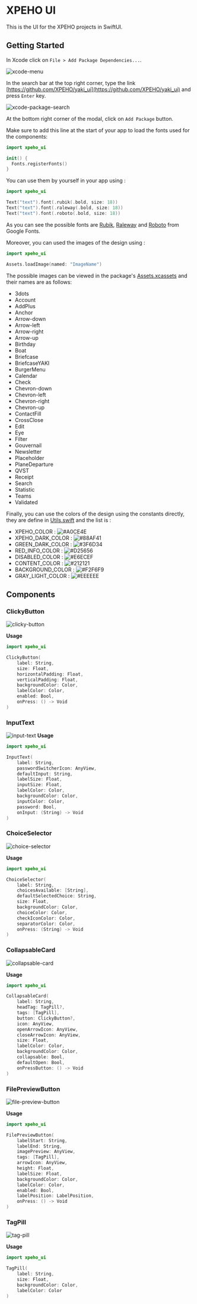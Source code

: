 # XPEHO UI

This is the UI for the XPEHO projects in SwiftUI.

## Getting Started

In Xcode click on `File > Add Package Dependencies...`.

![xcode-menu](doc/SwiftUI/src/xcode-menu.png)

In the search bar at the top right corner, type the link [https://github.com/XPEHO/yaki_ui](https://github.com/XPEHO/yaki_ui) and press `Enter` key.

![xcode-package-search](doc/SwiftUI/src/xcode-package-search.png)

At the bottom right corner of the modal, click on `Add Package` button.

Make sure to add this line at the start of your app to load the fonts used for the components:

```swift
import xpeho_ui

init() {
  Fonts.registerFonts()
}
```

You can use them by yourself in your app using :

```swift
import xpeho_ui

Text("text").font(.rubik(.bold, size: 18))
Text("text").font(.raleway(.bold, size: 18))
Text("text").font(.roboto(.bold, size: 18))
```

As you can see the possible fonts are [Rubik](https://fonts.google.com/specimen/Rubik), [Raleway](https://fonts.google.com/specimen/Raleway) and [Roboto](https://fonts.google.com/specimen/Roboto) from Google Fonts.

Moreover, you can used the images of the design using :

```swift
import xpeho_ui

Assets.loadImage(named: "ImageName")
```

The possible images can be viewed in the package's [Assets.xcassets](Sources/xpeho_ui/Resources/Assets.xcassets) and their names are as follows:

- 3dots
- Account
- AddPlus
- Anchor
- Arrow-down
- Arrow-left
- Arrow-right
- Arrow-up
- Birthday
- Boat
- Briefcase
- BriefcaseYAKI
- BurgerMenu
- Calendar
- Check
- Chevron-down
- Chevron-left
- Chevron-right
- Chevron-up
- ContactFill
- CrossClose
- Edit
- Eye
- Filter
- Gouvernail
- Newsletter
- Placeholder
- PlaneDeparture
- QVST
- Receipt
- Search
- Statistic
- Teams
- Validated

Finally, you can use the colors of the design using the constants directly, they are define in [Utils.swift](Sources/xpeho_ui/Utils/Utils.swift) and the list is :

- XPEHO_COLOR : ![#A0CE4E](https://via.placeholder.com/15/A0CE4E/000000?text=+)
- XPEHO_DARK_COLOR : ![#88AF41](https://via.placeholder.com/15/88AF41/000000?text=+)
- GREEN_DARK_COLOR : ![#3F6D34](https://via.placeholder.com/15/3F6D34/000000?text=+)
- RED_INFO_COLOR : ![#D25656](https://via.placeholder.com/15/D25656/000000?text=+)
- DISABLED_COLOR : ![#E6ECEF](https://via.placeholder.com/15/E6ECEF/000000?text=+)
- CONTENT_COLOR : ![#212121](https://via.placeholder.com/15/212121/000000?text=+)
- BACKGROUND_COLOR : ![#F2F6F9](https://via.placeholder.com/15/F2F6F9/000000?text=+)
- GRAY_LIGHT_COLOR : ![#EEEEEE](https://via.placeholder.com/15/EEEEEE/000000?text=+)

## Components

### ClickyButton

![clicky-button](https://github.com/XPEHO/yaki_ui/blob/main/swift/XpehoUI/XpehoUIUITests/__Snapshots__/ClickyButtonTests/testClickyButtonSnapshot.1.png?raw=true)

**Usage**

```swift
import xpeho_ui

ClickyButton(
    label: String,
    size: Float,
    horizontalPadding: Float,
    verticalPadding: Float,
    backgroundColor: Color,
    labelColor: Color,
    enabled: Bool,
    onPress: () -> Void
)
```

### InputText

![input-text](https://github.com/XPEHO/yaki_ui/blob/main/swift/XpehoUI/XpehoUIUITests/__Snapshots__/InputTextTests/testInputTextSnapshot.1.png?raw=true)
**Usage**

```swift
import xpeho_ui

InputText(
    label: String,
    passwordSwitcherIcon: AnyView,
    defaultInput: String,
    labelSize: Float,
    inputSize: Float,
    labelColor: Color,
    backgroundColor: Color,
    inputColor: Color,
    password: Bool,
    onInput: (String) -> Void
)

```

### ChoiceSelector

![choice-selector](https://github.com/XPEHO/yaki_ui/blob/main/swift/XpehoUI/XpehoUIUITests/__Snapshots__/ChoiceSelectorTests/testChoiceSelectorSnapshot.1.png?raw=true)

**Usage**

```swift
import xpeho_ui

ChoiceSelector(
    label: String,
    choicesAvailable: [String],
    defaultSelectedChoice: String,
    size: Float,
    backgroundColor: Color,
    choiceColor: Color,
    checkIconColor: Color,
    separatorColor: Color,
    onPress: (String) -> Void
)
```

### CollapsableCard

![collapsable-card](https://github.com/XPEHO/yaki_ui/blob/main/swift/XpehoUI/XpehoUIUITests/__Snapshots__/CollapsableCardTests/testCollapsableCardSnapshot.1.png?raw=true)

**Usage**

```swift
import xpeho_ui

CollapsableCard(
    label: String,
    headTag: TagPill?,
    tags: [TagPill],
    button: ClickyButton?,
    icon: AnyView,
    openArrowIcon: AnyView,
    closeArrowIcon: AnyView,
    size: Float,
    labelColor: Color,
    backgroundColor: Color,
    collapsable: Bool,
    defaultOpen: Bool,
    onPressButton: () -> Void
)
```

### FilePreviewButton

![file-preview-button](https://github.com/XPEHO/yaki_ui/blob/main/swift/XpehoUI/XpehoUIUITests/__Snapshots__/FilePreviewButtonTests/testFilePreviewButtonSnapshot.1.png?raw=true)

**Usage**

```swift
import xpeho_ui

FilePreviewButton(
    labelStart: String,
    labelEnd: String,
    imagePreview: AnyView,
    tags: [TagPill],
    arrowIcon: AnyView,
    height: Float,
    labelSize: Float,
    backgroundColor: Color,
    labelColor: Color,
    enabled: Bool,
    labelPosition: LabelPosition,
    onPress: () -> Void
)
```

### TagPill

![tag-pill](https://github.com/XPEHO/yaki_ui/blob/main/swift/XpehoUI/XpehoUIUITests/__Snapshots__/TagPillTests/testTagPillSnapshot.1.png?raw=true)

**Usage**

```swift
import xpeho_ui

TagPill(
    label: String,
    size: Float,
    backgroundColor: Color,
    labelColor: Color
)
```

